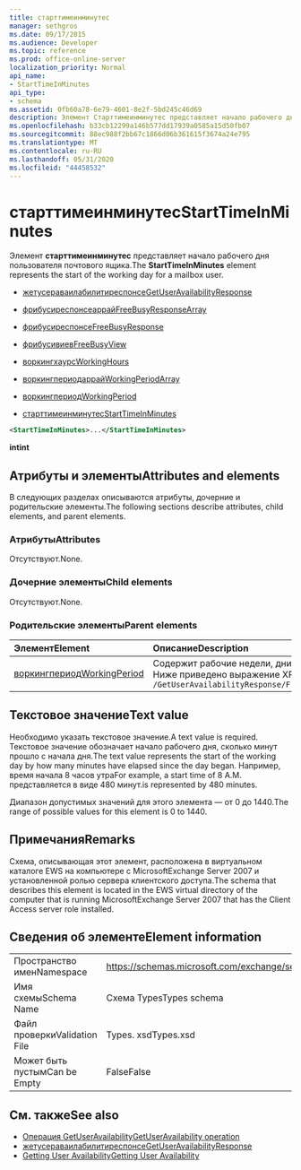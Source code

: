 ```yaml
---
title: старттимеинминутес
manager: sethgros
ms.date: 09/17/2015
ms.audience: Developer
ms.topic: reference
ms.prod: office-online-server
localization_priority: Normal
api_name:
- StartTimeInMinutes
api_type:
- schema
ms.assetid: 0fb60a78-6e79-4601-8e2f-5bd245c46d69
description: Элемент Старттимеинминутес представляет начало рабочего дня пользователя почтового ящика.
ms.openlocfilehash: b33cb12299a146b577dd17939a0585a15d50fb07
ms.sourcegitcommit: 88ec988f2bb67c1866d06b361615f3674a24e795
ms.translationtype: MT
ms.contentlocale: ru-RU
ms.lasthandoff: 05/31/2020
ms.locfileid: "44458532"
---
```

# <a name="starttimeinminutes"></a><span data-ttu-id="c616f-103">старттимеинминутес</span><span class="sxs-lookup"><span data-stu-id="c616f-103">StartTimeInMinutes</span></span>

<span data-ttu-id="c616f-104">Элемент **старттимеинминутес** представляет начало рабочего дня пользователя почтового ящика.</span><span class="sxs-lookup"><span data-stu-id="c616f-104">The **StartTimeInMinutes** element represents the start of the working day for a mailbox user.</span></span> 
  
- [<span data-ttu-id="c616f-105">жетусераваилабилитиреспонсе</span><span class="sxs-lookup"><span data-stu-id="c616f-105">GetUserAvailabilityResponse</span></span>](getuseravailabilityresponse.md)
  
- [<span data-ttu-id="c616f-106">фрибусиреспонсеаррай</span><span class="sxs-lookup"><span data-stu-id="c616f-106">FreeBusyResponseArray</span></span>](freebusyresponsearray.md)
  
- [<span data-ttu-id="c616f-107">фрибусиреспонсе</span><span class="sxs-lookup"><span data-stu-id="c616f-107">FreeBusyResponse</span></span>](freebusyresponse.md)
  
- [<span data-ttu-id="c616f-108">фрибусивиев</span><span class="sxs-lookup"><span data-stu-id="c616f-108">FreeBusyView</span></span>](freebusyview.md)
  
- [<span data-ttu-id="c616f-109">воркингхаурс</span><span class="sxs-lookup"><span data-stu-id="c616f-109">WorkingHours</span></span>](workinghours-ex15websvcsotherref.md)
  
- [<span data-ttu-id="c616f-110">воркингпериодаррай</span><span class="sxs-lookup"><span data-stu-id="c616f-110">WorkingPeriodArray</span></span>](workingperiodarray.md)
  
- [<span data-ttu-id="c616f-111">воркингпериод</span><span class="sxs-lookup"><span data-stu-id="c616f-111">WorkingPeriod</span></span>](workingperiod.md)
  
- [<span data-ttu-id="c616f-112">старттимеинминутес</span><span class="sxs-lookup"><span data-stu-id="c616f-112">StartTimeInMinutes</span></span>](starttimeinminutes.md)
  
```xml
<StartTimeInMinutes>...</StartTimeInMinutes>
```

<span data-ttu-id="c616f-113">**int**</span><span class="sxs-lookup"><span data-stu-id="c616f-113">**int**</span></span>

## <a name="attributes-and-elements"></a><span data-ttu-id="c616f-114">Атрибуты и элементы</span><span class="sxs-lookup"><span data-stu-id="c616f-114">Attributes and elements</span></span>

<span data-ttu-id="c616f-115">В следующих разделах описываются атрибуты, дочерние и родительские элементы.</span><span class="sxs-lookup"><span data-stu-id="c616f-115">The following sections describe attributes, child elements, and parent elements.</span></span>
  
### <a name="attributes"></a><span data-ttu-id="c616f-116">Атрибуты</span><span class="sxs-lookup"><span data-stu-id="c616f-116">Attributes</span></span>

<span data-ttu-id="c616f-117">Отсутствуют.</span><span class="sxs-lookup"><span data-stu-id="c616f-117">None.</span></span>
  
### <a name="child-elements"></a><span data-ttu-id="c616f-118">Дочерние элементы</span><span class="sxs-lookup"><span data-stu-id="c616f-118">Child elements</span></span>

<span data-ttu-id="c616f-119">Отсутствуют.</span><span class="sxs-lookup"><span data-stu-id="c616f-119">None.</span></span>
  
### <a name="parent-elements"></a><span data-ttu-id="c616f-120">Родительские элементы</span><span class="sxs-lookup"><span data-stu-id="c616f-120">Parent elements</span></span>

|<span data-ttu-id="c616f-121">**Элемент**</span><span class="sxs-lookup"><span data-stu-id="c616f-121">**Element**</span></span>|<span data-ttu-id="c616f-122">**Описание**</span><span class="sxs-lookup"><span data-stu-id="c616f-122">**Description**</span></span>|
|:-----|:-----|
|[<span data-ttu-id="c616f-123">воркингпериод</span><span class="sxs-lookup"><span data-stu-id="c616f-123">WorkingPeriod</span></span>](workingperiod.md) <br/> |<span data-ttu-id="c616f-124">Содержит рабочие недели, дни и часы пользователя почтового ящика.</span><span class="sxs-lookup"><span data-stu-id="c616f-124">Contains the work week days and hours of the mailbox user.</span></span>  <br/> <span data-ttu-id="c616f-125">Ниже приведено выражение XPath для этого элемента:</span><span class="sxs-lookup"><span data-stu-id="c616f-125">The following is the XPath expression to this element:</span></span>  <br/>  `/GetUserAvailabilityResponse/FreeBusyResponseArray/FreeBusyResponse/FreeBusyView/WorkingHours/WorkingPeriodArray/WorkingPeriod` <br/> |
   
## <a name="text-value"></a><span data-ttu-id="c616f-126">Текстовое значение</span><span class="sxs-lookup"><span data-stu-id="c616f-126">Text value</span></span>

<span data-ttu-id="c616f-127">Необходимо указать текстовое значение.</span><span class="sxs-lookup"><span data-stu-id="c616f-127">A text value is required.</span></span> <span data-ttu-id="c616f-128">Текстовое значение обозначает начало рабочего дня, сколько минут прошло с начала дня.</span><span class="sxs-lookup"><span data-stu-id="c616f-128">The text value represents the start of the working day by how many minutes have elapsed since the day began.</span></span> <span data-ttu-id="c616f-129">Например, время начала 8 часов утра</span><span class="sxs-lookup"><span data-stu-id="c616f-129">For example, a start time of 8 A.M.</span></span> <span data-ttu-id="c616f-130">представляется в виде 480 минут.</span><span class="sxs-lookup"><span data-stu-id="c616f-130">is represented by 480 minutes.</span></span>
  
<span data-ttu-id="c616f-131">Диапазон допустимых значений для этого элемента — от 0 до 1440.</span><span class="sxs-lookup"><span data-stu-id="c616f-131">The range of possible values for this element is 0 to 1440.</span></span>
  
## <a name="remarks"></a><span data-ttu-id="c616f-132">Примечания</span><span class="sxs-lookup"><span data-stu-id="c616f-132">Remarks</span></span>

<span data-ttu-id="c616f-133">Схема, описывающая этот элемент, расположена в виртуальном каталоге EWS на компьютере с MicrosoftExchange Server 2007 и установленной ролью сервера клиентского доступа.</span><span class="sxs-lookup"><span data-stu-id="c616f-133">The schema that describes this element is located in the EWS virtual directory of the computer that is running MicrosoftExchange Server 2007 that has the Client Access server role installed.</span></span>
  
## <a name="element-information"></a><span data-ttu-id="c616f-134">Сведения об элементе</span><span class="sxs-lookup"><span data-stu-id="c616f-134">Element information</span></span>

|||
|:-----|:-----|
|<span data-ttu-id="c616f-135">Пространство имен</span><span class="sxs-lookup"><span data-stu-id="c616f-135">Namespace</span></span>  <br/> |https://schemas.microsoft.com/exchange/services/2006/types  <br/> |
|<span data-ttu-id="c616f-136">Имя схемы</span><span class="sxs-lookup"><span data-stu-id="c616f-136">Schema Name</span></span>  <br/> |<span data-ttu-id="c616f-137">Схема Types</span><span class="sxs-lookup"><span data-stu-id="c616f-137">Types schema</span></span>  <br/> |
|<span data-ttu-id="c616f-138">Файл проверки</span><span class="sxs-lookup"><span data-stu-id="c616f-138">Validation File</span></span>  <br/> |<span data-ttu-id="c616f-139">Types. xsd</span><span class="sxs-lookup"><span data-stu-id="c616f-139">Types.xsd</span></span>  <br/> |
|<span data-ttu-id="c616f-140">Может быть пустым</span><span class="sxs-lookup"><span data-stu-id="c616f-140">Can be Empty</span></span>  <br/> |<span data-ttu-id="c616f-141">False</span><span class="sxs-lookup"><span data-stu-id="c616f-141">False</span></span>  <br/> |
   
## <a name="see-also"></a><span data-ttu-id="c616f-142">См. также</span><span class="sxs-lookup"><span data-stu-id="c616f-142">See also</span></span>

- [<span data-ttu-id="c616f-143">Операция GetUserAvailability</span><span class="sxs-lookup"><span data-stu-id="c616f-143">GetUserAvailability operation</span></span>](getuseravailability-operation.md)
- [<span data-ttu-id="c616f-144">жетусераваилабилитиреспонсе</span><span class="sxs-lookup"><span data-stu-id="c616f-144">GetUserAvailabilityResponse</span></span>](getuseravailabilityresponse.md)
- [<span data-ttu-id="c616f-145">Getting User Availability</span><span class="sxs-lookup"><span data-stu-id="c616f-145">Getting User Availability</span></span>](https://msdn.microsoft.com/library/d4133fcb-9b0f-4e6b-aadf-a389da83516a%28Office.15%29.aspx)

